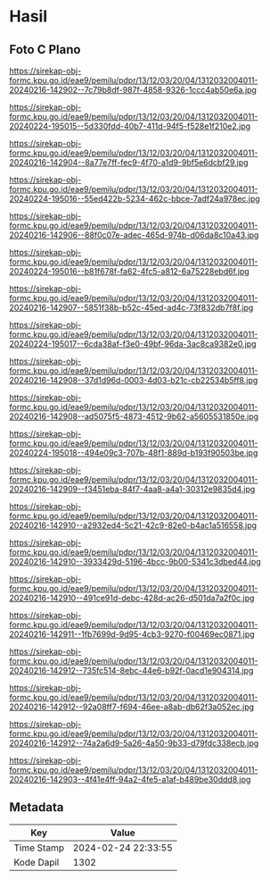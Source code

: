 # Hasil

## Foto C Plano

https://sirekap-obj-formc.kpu.go.id/eae9/pemilu/pdpr/13/12/03/20/04/1312032004011-20240216-142902--7c79b8df-987f-4858-9326-1ccc4ab50e6a.jpg

https://sirekap-obj-formc.kpu.go.id/eae9/pemilu/pdpr/13/12/03/20/04/1312032004011-20240224-195015--5d330fdd-40b7-411d-94f5-f528e1f210e2.jpg

https://sirekap-obj-formc.kpu.go.id/eae9/pemilu/pdpr/13/12/03/20/04/1312032004011-20240216-142904--8a77e7ff-fec9-4f70-a1d9-9bf5e6dcbf29.jpg

https://sirekap-obj-formc.kpu.go.id/eae9/pemilu/pdpr/13/12/03/20/04/1312032004011-20240224-195016--55ed422b-5234-462c-bbce-7adf24a978ec.jpg

https://sirekap-obj-formc.kpu.go.id/eae9/pemilu/pdpr/13/12/03/20/04/1312032004011-20240216-142906--88f0c07e-adec-465d-974b-d06da8c10a43.jpg

https://sirekap-obj-formc.kpu.go.id/eae9/pemilu/pdpr/13/12/03/20/04/1312032004011-20240224-195016--b81f678f-fa62-4fc5-a812-6a75228ebd6f.jpg

https://sirekap-obj-formc.kpu.go.id/eae9/pemilu/pdpr/13/12/03/20/04/1312032004011-20240216-142907--5851f38b-b52c-45ed-ad4c-73f832db7f8f.jpg

https://sirekap-obj-formc.kpu.go.id/eae9/pemilu/pdpr/13/12/03/20/04/1312032004011-20240224-195017--6cda38af-f3e0-49bf-96da-3ac8ca9382e0.jpg

https://sirekap-obj-formc.kpu.go.id/eae9/pemilu/pdpr/13/12/03/20/04/1312032004011-20240216-142908--37d1d96d-0003-4d03-b21c-cb22534b5ff8.jpg

https://sirekap-obj-formc.kpu.go.id/eae9/pemilu/pdpr/13/12/03/20/04/1312032004011-20240216-142908--ad5075f5-4873-4512-9b62-a5605531850e.jpg

https://sirekap-obj-formc.kpu.go.id/eae9/pemilu/pdpr/13/12/03/20/04/1312032004011-20240224-195018--494e09c3-707b-48f1-889d-b193f90503be.jpg

https://sirekap-obj-formc.kpu.go.id/eae9/pemilu/pdpr/13/12/03/20/04/1312032004011-20240216-142909--f3451eba-84f7-4aa8-a4a1-30312e9835d4.jpg

https://sirekap-obj-formc.kpu.go.id/eae9/pemilu/pdpr/13/12/03/20/04/1312032004011-20240216-142910--a2932ed4-5c21-42c9-82e0-b4ac1a516558.jpg

https://sirekap-obj-formc.kpu.go.id/eae9/pemilu/pdpr/13/12/03/20/04/1312032004011-20240216-142910--3933429d-5196-4bcc-9b00-5341c3dbed44.jpg

https://sirekap-obj-formc.kpu.go.id/eae9/pemilu/pdpr/13/12/03/20/04/1312032004011-20240216-142910--491ce91d-debc-428d-ac26-d501da7a2f0c.jpg

https://sirekap-obj-formc.kpu.go.id/eae9/pemilu/pdpr/13/12/03/20/04/1312032004011-20240216-142911--1fb7699d-9d95-4cb3-9270-f00469ec0871.jpg

https://sirekap-obj-formc.kpu.go.id/eae9/pemilu/pdpr/13/12/03/20/04/1312032004011-20240216-142912--735fc514-8ebc-44e6-b92f-0acd1e904314.jpg

https://sirekap-obj-formc.kpu.go.id/eae9/pemilu/pdpr/13/12/03/20/04/1312032004011-20240216-142912--92a08ff7-f694-46ee-a8ab-db62f3a052ec.jpg

https://sirekap-obj-formc.kpu.go.id/eae9/pemilu/pdpr/13/12/03/20/04/1312032004011-20240216-142912--74a2a6d9-5a26-4a50-9b33-d79fdc338ecb.jpg

https://sirekap-obj-formc.kpu.go.id/eae9/pemilu/pdpr/13/12/03/20/04/1312032004011-20240216-142903--4f41e4ff-94a2-4fe5-a1af-b489be30ddd8.jpg


## Metadata

| Key        | Value               |
| ---------- | ------------------- |
| Time Stamp | 2024-02-24 22:33:55 |
| Kode Dapil | 1302                |



